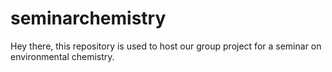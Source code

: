 # seminarchemistry
Hey there, this repository is used to host our group project for a seminar on environmental chemistry.
